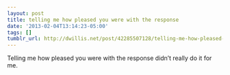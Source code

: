 ```yaml
---
layout: post
title: telling me how pleased you were with the response
date: '2013-02-04T13:14:23-05:00'
tags: []
tumblr_url: http://dwillis.net/post/42285507128/telling-me-how-pleased-you-were-with-the-response
---
```

Telling me how pleased you were with the response didn’t really do it for me.
